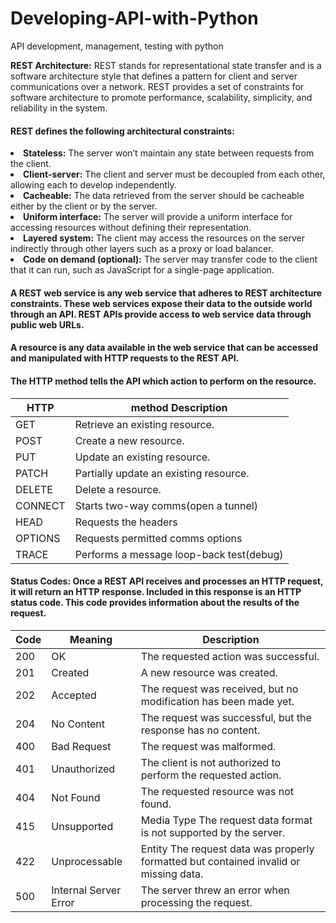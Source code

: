 # Developing-API-with-Python
API development, management, testing with python

<b>REST Architecture:</b> REST stands for representational state transfer and is a software architecture style that defines a pattern for client and server communications over a network. REST provides a set of constraints for software architecture to promote performance, scalability, simplicity, and reliability in the system.
#### REST defines the following architectural constraints:
<li><b>Stateless:</b> The server won’t maintain any state between requests from the client.</li>
<li><b>Client-server:</b>  The client and server must be decoupled from each other, allowing each to develop independently.</li>
<li><b>Cacheable:</b>  The data retrieved from the server should be cacheable either by the client or by the server.</li>
<li><b>Uniform interface:</b> The server will provide a uniform interface for accessing resources without defining their representation.</li>
<li><b>Layered system:</b>  The client may access the resources on the server indirectly through other layers such as a proxy or load balancer.</li>
<li><b>Code on demand (optional):</b>  The server may transfer code to the client that it can run, such as JavaScript for a single-page application.</li>

#### A REST web service is any web service that adheres to REST architecture constraints. These web services expose their data to the outside world through an API. REST APIs provide access to web service data through public web URLs.

#### A resource is any data available in the web service that can be accessed and manipulated with HTTP requests to the REST API. 
#### The HTTP method tells the API which action to perform on the resource.


| HTTP  | method	Description                     |
|-------|--------------------------------------   |
| GET   |	Retrieve an existing resource.          |
| POST  |  Create a new resource.                 |
| PUT	  |  Update an existing resource.           |
| PATCH |	Partially update an existing resource.  |
|DELETE | Delete a resource.                      |
|CONNECT| Starts two-way comms(open a tunnel)     |
| HEAD  | Requests the headers                    |
|OPTIONS| Requests permitted comms options        |
| TRACE | Performs a message loop-back test(debug)|

#### Status Codes: Once a REST API receives and processes an HTTP request, it will return an HTTP response. Included in this response is an HTTP status code. This code provides information about the results of the request.

|Code	|Meaning	              |  Description                                                                            |
|-----|-----------------------|---------------------------------------------------------------------------------------- |
|200	|  OK	                  |  The requested action was successful.                                                   |
|201	|  Created	            |   A new resource was created.                                                           |
|202	|  Accepted	            | The request was received, but no modification has been made yet.                        |
|204	|  No Content	          | The request was successful, but the response has no content.                            |
|400	|  Bad Request	        |   The request was malformed.                                                            |
|401	|  Unauthorized	        | The client is not authorized to perform the requested action.                           |
|404	|  Not Found	          |   The requested resource was not found.                                                 |
|415	|  Unsupported          |   Media Type	The request data format is not supported by the server.                   |
|422	|  Unprocessable        |   Entity	The request data was properly formatted but contained invalid or missing data.|
|500	|  Internal Server Error|	The server threw an error when processing the request.                                  |
